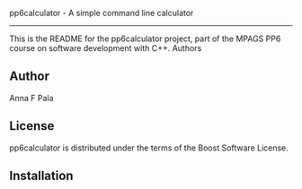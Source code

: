 pp6calculator - A simple command line calculator
************************************************
This is the README for the pp6calculator project, part of the MPAGS PP6 course on software development with C++.
Authors

Author
------
Anna F Pala

License
-------
pp6calculator is distributed under the terms of the Boost Software License.

Installation
------------
